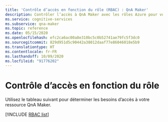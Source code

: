 ```yaml
---
title: 'Contrôle d’accès en fonction du rôle (RBAC) : QnA Maker'
description: Contrôler l’accès à QnA Maker avec les rôles Azure pour votre ressource QnA Maker
ms.service: cognitive-services
ms.subservice: qna-maker
ms.topic: reference
ms.date: 05/15/2020
ms.openlocfilehash: efc2ca6ac00a8e310bc5c0b52741ae79fc5f3dc0
ms.sourcegitcommit: 829d951d5c90442a38012daaf77e86046018e5b9
ms.translationtype: HT
ms.contentlocale: fr-FR
ms.lasthandoff: 10/09/2020
ms.locfileid: "91776202"
---
```

# <a name="role-based-access-control-rbac"></a>Contrôle d’accès en fonction du rôle

Utilisez le tableau suivant pour déterminer les besoins d’accès à votre ressource QnA Maker.

[!INCLUDE [RBAC list](./includes/role-based-access-control.md)]